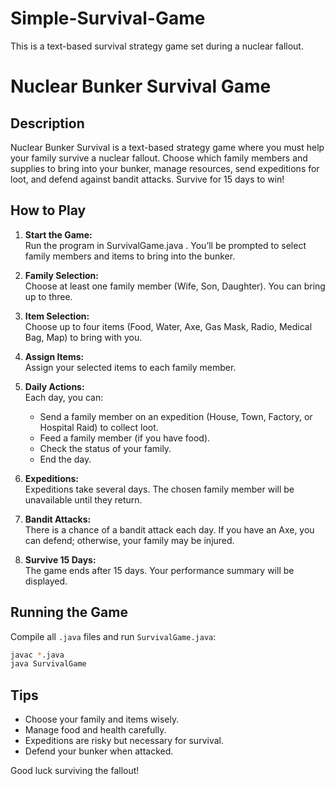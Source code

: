 # Simple-Survival-Game
This is a text-based survival strategy game set during a nuclear fallout.


# Nuclear Bunker Survival Game

## Description

Nuclear Bunker Survival is a text-based strategy game where you must help your family survive a nuclear fallout. Choose which family members and supplies to bring into your bunker, manage resources, send expeditions for loot, and defend against bandit attacks. Survive for 15 days to win!

## How to Play

1. **Start the Game:**  
   Run the program in SurvivalGame.java . You’ll be prompted to select family members and items to bring into the bunker.

2. **Family Selection:**  
   Choose at least one family member (Wife, Son, Daughter). You can bring up to three.

3. **Item Selection:**  
   Choose up to four items (Food, Water, Axe, Gas Mask, Radio, Medical Bag, Map) to bring with you.

4. **Assign Items:**  
   Assign your selected items to each family member.

5. **Daily Actions:**  
   Each day, you can:
   - Send a family member on an expedition (House, Town, Factory, or Hospital Raid) to collect loot.
   - Feed a family member (if you have food).
   - Check the status of your family.
   - End the day.

6. **Expeditions:**  
   Expeditions take several days. The chosen family member will be unavailable until they return.

7. **Bandit Attacks:**  
   There is a chance of a bandit attack each day. If you have an Axe, you can defend; otherwise, your family may be injured.

8. **Survive 15 Days:**  
   The game ends after 15 days. Your performance summary will be displayed.

## Running the Game

Compile all `.java` files and run `SurvivalGame.java`:

```sh
javac *.java
java SurvivalGame
```

## Tips

- Choose your family and items wisely.
- Manage food and health carefully.
- Expeditions are risky but necessary for survival.
- Defend your bunker when attacked.

Good luck surviving the fallout!
